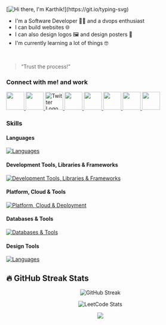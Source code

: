 [![Hi there, I'm Karthik!](https://readme-typing-svg.demolab.com?font=Inter+Tight&weight=600&size=30&duration=2500&pause=1000&color=0078D7&vCenter=true&width=435&lines=Hi+there%2C+I'm+Karthik!)](https://git.io/typing-svg)

- I'm a Software Developer 👨‍💻 and a dvops enthusiast
- I can build websites 🌐
- I can also design logos 🖼️ and design posters 📜 
- I'm currently learning a lot of things 🤓

<br/>

> “Trust the process!”  

### Connect with me! and work

<a href="https://linkedin.com/in/karthik-6603p" target="_blank">
	<img src="https://uxwing.com/wp-content/themes/uxwing/download/brands-and-social-media/linkedin-app-icon.svg" width="48" height="48"></img>
</a>
<a href="mailto:karthik.p6603@gmail.com" target="_blank">
	<img src="https://uxwing.com/wp-content/themes/uxwing/download/brands-and-social-media/gmail-icon.svg" width="48" height="48"></img>
</a>
<a href="https://twitter.com/karthik6603" target="_blank">
	<img src="https://uxwing.com/wp-content/themes/uxwing/download/brands-and-social-media/x-social-media-logo-icon.svg" width="48" height="48" alt="Twitter Logo">
</a>
<a href="https://instagram.com/karxthik_6" target="_blank">
	<img src="https://uxwing.com/wp-content/themes/uxwing/download/brands-and-social-media/ig-instagram-icon.svg" width="48" height="48"></img>
</a>
<a href="https://threads.net/@karxthik_6" target="_blank">
	<img src="https://uxwing.com/wp-content/themes/uxwing/download/brands-and-social-media/threads-app-icon.svg"  width="48" height="48"></img>
</a>
<a href="https://facebook.com/karthik6603 target="_blank">
	<img src="https://uxwing.com/wp-content/themes/uxwing/download/brands-and-social-media/facebook-square-icon.svg" width="48" height="48"></img>
</a>

<a href="https://t.me/karthik6603" target="_blank">
	<img src="https://uxwing.com/wp-content/themes/uxwing/download/brands-and-social-media/telegram-icon.svg" width="48" height="48"></img>
</a>

<a href="https://t.me/karthik6603" target="_blank">
	<img src="https://uxwing.com/wp-content/themes/uxwing/download/brands-and-social-media/wa-whatsapp-icon.svg" width="48" height="48"></img>
</a>


<br/>

### Skills

#### Languages

[![Languages](https://skillicons.dev/icons?i=java,js&perline=6)](https://skillicons.dev)

#### Development Tools, Libraries & Frameworks

[![Development Tools, Libraries & Frameworks](https://skillicons.dev/icons?i=react,nextjs,typescript,tailwind,spring,hibernate,html,css&perline=6)](https://skillicons.dev)

#### Platform, Cloud & Tools

[![Platform, Cloud & Deployment](https://skillicons.dev/icons?i=linux,nginx,docker,kubernetes,jenkins,git,github,postman,terraform,ansible,vscode&perline=6)](https://skillicons.dev)

#### Databases & Tools

[![Databases & Tools](https://skillicons.dev/icons?i=mysql,mongodb&perline=6)](https://skillicons.dev)

#### Design Tools

[![Languages](https://skillicons.dev/icons?i=ps,ai,figma&perline=6)](https://skillicons.dev)

## 🔥 GitHub Streak Stats

<p align="center">
  <img src="https://streak-stats.demolab.com?user=karthik6603&locale=en&mode=daily&theme=dark&hide_border=false&border_radius=5&order=3" alt="GitHub Streak" />
</p>

<p align="center">
  <img src="https://leetcard.jacoblin.cool/karthik6603?theme=dark&font=baloo&ext=problemsSolved" alt="LeetCode Stats" />
</p>

<p align="center">
  <img src="https://capsule-render.vercel.app/api?type=waving&height=100&color=00F7FF&section=footer"/>
</p>


